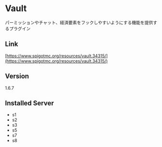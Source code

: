 # Vault
パーミッションやチャット、経済要素をフックしやすいようにする機能を提供するプラグイン

## Link
[https://www.spigotmc.org/resources/vault.34315/](https://www.spigotmc.org/resources/vault.34315/)

## Version
1.6.7

## Installed Server
- s1
- s2
- s3
- s5
- s7
- s8
